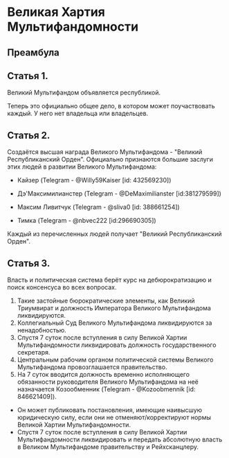 # Великая Хартия Мультифандомности

## Преамбула

## Статья 1.

Великий Мультифандом объявляется республикой.

Теперь это официально общее дело, в котором может поучаствовать каждый. У него нет владельца или владельцев.

## Статья 2.

Создаётся высшая награда Великого Мультифандома - "Великий Республиканский Орден".
Официально признаются большие заслуги этих людей в развитии Великого Мультифандома:

- Кайзер (Telegram - @Willy59Kaiser [id: 432569230])

- Дэ'Максимилианстер (Telegram - @DeMaximilianster [id:381279599])

- Максим Ливитчук (Telegram - @sliva0 [id: 388661254])

- Тимка (Telegram - @nbvec222 [id:296690305])

Каждый из перечисленных людей получает "Великий Республиканский Орден".

## Статья 3.

Власть и политическая система берёт курс на дебюрократизацию и поиск консенсуса во всех вопросах.

1. Такие застойные бюрократические элементы, как Великий Триумвират и должность Императора Великого Мультифандома ликвидируются.
2. Коллегиальный Суд Великого Мультифандома ликвидируются за ненадобностью.
3. Спустя 7 суток после вступления в силу Великой Хартии Мультифандомности ликвидировать должность государственного секретаря.
4. Центральным рабочим органом политической системы Великого Мультифандома провозглашается правительство.
5. На 7 суток вводится должность временно исполняющего обязанности руководителя Великого Мультифандома на неё назначается Козообменник (Telegram - @Kozoobmennik [id: 846621409]).
- Он может публиковать постановления, имеющие наивысшую юридическую силу, если они не отменяют/корректируют нормы Великой Хартии Мультифандомности.
- Спустя 7 суток после вступления в силу Великой Хартии Мультифандомности ликвидировать и передать абсолютную власть в Великом Мультифандоме правительству и Рейхсканцлеру.
